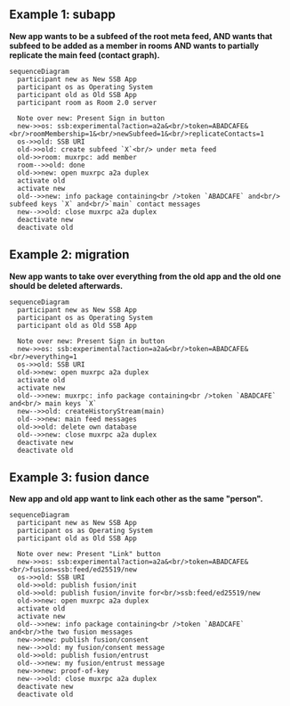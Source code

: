 ## Example 1: subapp

**New app wants to be a subfeed of the root meta feed, AND wants that subfeed to be added as a member in rooms AND wants to partially replicate the main feed (contact graph).**

```mermaid
sequenceDiagram
  participant new as New SSB App
  participant os as Operating System
  participant old as Old SSB App
  participant room as Room 2.0 server

  Note over new: Present Sign in button
  new->>os: ssb:experimental?action=a2a&<br/>token=ABADCAFE&<br/>roomMembership=1&<br/>newSubfeed=1&<br/>replicateContacts=1
  os->>old: SSB URI
  old->>old: create subfeed `X`<br/> under meta feed
  old->>room: muxrpc: add member
  room-->>old: done
  old->>new: open muxrpc a2a duplex
  activate old
  activate new
  old-->>new: info package containing<br />token `ABADCAFE` and<br/> subfeed keys `X` and<br/>`main` contact messages
  new-->>old: close muxrpc a2a duplex
  deactivate new
  deactivate old
```

## Example 2: migration

**New app wants to take over everything from the old app and the old one should be deleted afterwards.**

```mermaid
sequenceDiagram
  participant new as New SSB App
  participant os as Operating System
  participant old as Old SSB App

  Note over new: Present Sign in button
  new->>os: ssb:experimental?action=a2a&<br/>token=ABADCAFE&<br/>everything=1
  os->>old: SSB URI
  old->>new: open muxrpc a2a duplex
  activate old
  activate new
  old-->>new: muxrpc: info package containing<br />token `ABADCAFE` and<br/> main keys `X`
  new-->>old: createHistoryStream(main)
  old-->>new: main feed messages
  old->>old: delete own database
  old-->>new: close muxrpc a2a duplex
  deactivate new
  deactivate old
```

## Example 3: fusion dance

**New app and old app want to link each other as the same "person".**

```mermaid
sequenceDiagram
  participant new as New SSB App
  participant os as Operating System
  participant old as Old SSB App

  Note over new: Present "Link" button
  new->>os: ssb:experimental?action=a2a&<br/>token=ABADCAFE&<br/>fusion=ssb:feed/ed25519/new
  os->>old: SSB URI
  old->>old: publish fusion/init
  old->>old: publish fusion/invite for<br/>ssb:feed/ed25519/new
  old->>new: open muxrpc a2a duplex
  activate old
  activate new
  old-->>new: info package containing<br />token `ABADCAFE` and<br/>the two fusion messages
  new->>new: publish fusion/consent
  new-->>old: my fusion/consent message
  old->>old: publish fusion/entrust
  old-->>new: my fusion/entrust message
  new->>new: proof-of-key
  new-->>old: close muxrpc a2a duplex
  deactivate new
  deactivate old
```
